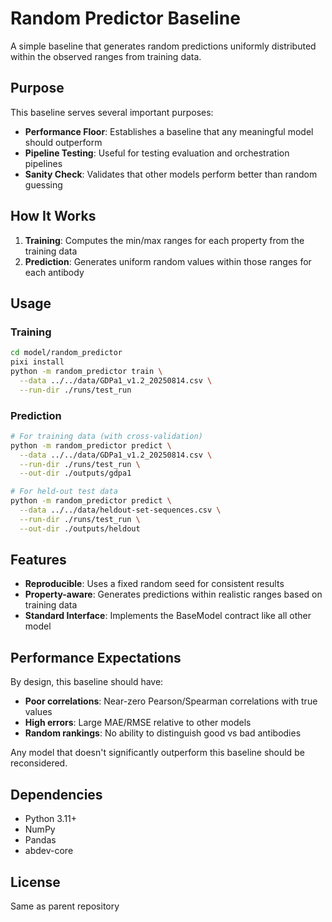 # Random Predictor Baseline

A simple baseline that generates random predictions uniformly distributed within the observed ranges from training data.

## Purpose

This baseline serves several important purposes:
- **Performance Floor**: Establishes a baseline that any meaningful model should outperform
- **Pipeline Testing**: Useful for testing evaluation and orchestration pipelines
- **Sanity Check**: Validates that other models perform better than random guessing

## How It Works

1. **Training**: Computes the min/max ranges for each property from the training data
2. **Prediction**: Generates uniform random values within those ranges for each antibody

## Usage

### Training

```bash
cd model/random_predictor
pixi install
python -m random_predictor train \
  --data ../../data/GDPa1_v1.2_20250814.csv \
  --run-dir ./runs/test_run
```

### Prediction

```bash
# For training data (with cross-validation)
python -m random_predictor predict \
  --data ../../data/GDPa1_v1.2_20250814.csv \
  --run-dir ./runs/test_run \
  --out-dir ./outputs/gdpa1

# For held-out test data
python -m random_predictor predict \
  --data ../../data/heldout-set-sequences.csv \
  --run-dir ./runs/test_run \
  --out-dir ./outputs/heldout
```

## Features

- **Reproducible**: Uses a fixed random seed for consistent results
- **Property-aware**: Generates predictions within realistic ranges based on training data
- **Standard Interface**: Implements the BaseModel contract like all other model

## Performance Expectations

By design, this baseline should have:
- **Poor correlations**: Near-zero Pearson/Spearman correlations with true values
- **High errors**: Large MAE/RMSE relative to other models
- **Random rankings**: No ability to distinguish good vs bad antibodies

Any model that doesn't significantly outperform this baseline should be reconsidered.

## Dependencies

- Python 3.11+
- NumPy
- Pandas
- abdev-core

## License

Same as parent repository

